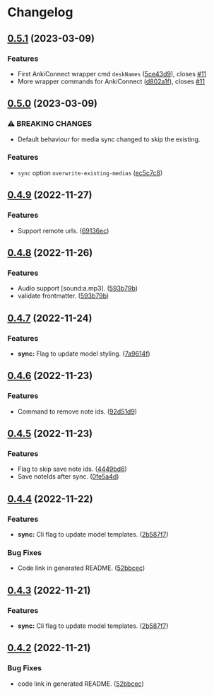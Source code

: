 # Changelog

## [0.5.1](https://github.com/timgreen/Anki.md/compare/cli/v0.5.0...cli/v0.5.1) (2023-03-09)

### Features

- First AnkiConnect wrapper cmd `deskNames` ([5ce43d9](https://github.com/timgreen/Anki.md/commit/5ce43d92085af8c108cd66ba77ff6e86df5b3c55)), closes [#11](https://github.com/timgreen/Anki.md/issues/11)
- More wrapper commands for AnkiConnect ([d802a1f](https://github.com/timgreen/Anki.md/commit/d802a1fc5e4d98697cb5b67344b562710790b539)), closes [#11](https://github.com/timgreen/Anki.md/issues/11)

## [0.5.0](https://github.com/timgreen/Anki.md/compare/cli/v0.4.9...cli/v0.5.0) (2023-03-09)

### ⚠ BREAKING CHANGES

- Default behaviour for media sync changed to skip the existing.

### Features

- `sync` option `overwrite-existing-medias` ([ec5c7c8](https://github.com/timgreen/Anki.md/commit/ec5c7c8d0b698f461082c2abf1c417649e6d301f))

## [0.4.9](https://github.com/timgreen/Anki.md/compare/cli/v0.4.8...cli/v0.4.9) (2022-11-27)

### Features

- Support remote urls. ([69136ec](https://github.com/timgreen/Anki.md/commit/69136ecbe648631a46e30d7f28785907619d36b1))

## [0.4.8](https://github.com/timgreen/Anki.md/compare/cli/v0.4.7...cli/v0.4.8) (2022-11-26)

### Features

- Audio support [sound:a.mp3]. ([593b79b](https://github.com/timgreen/Anki.md/commit/593b79bb58aaf1ae8b89442aca23442812606aeb))
- validate frontmatter. ([593b79b](https://github.com/timgreen/Anki.md/commit/593b79bb58aaf1ae8b89442aca23442812606aeb))

## [0.4.7](https://github.com/timgreen/Anki.md/compare/cli/v0.4.6...cli/v0.4.7) (2022-11-24)

### Features

- **sync:** Flag to update model styling. ([7a9614f](https://github.com/timgreen/Anki.md/commit/7a9614f255035b4f137a49b46f7c3a57cbe618eb))

## [0.4.6](https://github.com/timgreen/Anki.md/compare/cli/v0.4.5...cli/v0.4.6) (2022-11-23)

### Features

- Command to remove note ids. ([92d51d9](https://github.com/timgreen/Anki.md/commit/92d51d9b92624460e3dd7ac5ec0c99ca2b49aa30))

## [0.4.5](https://github.com/timgreen/Anki.md/compare/cli/v0.4.4...cli/v0.4.5) (2022-11-23)

### Features

- Flag to skip save note ids. ([4449bd6](https://github.com/timgreen/Anki.md/commit/4449bd6b8172ee36676a98958eb32425bb7ee26d))
- Save noteIds after sync. ([0fe5a4d](https://github.com/timgreen/Anki.md/commit/0fe5a4d84c2e0169d58c0cecae1be36a316c4812))

## [0.4.4](https://github.com/timgreen/Anki.md/compare/cli-v0.4.3...cli/v0.4.4) (2022-11-22)

### Features

- **sync:** Cli flag to update model templates. ([2b587f7](https://github.com/timgreen/Anki.md/commit/2b587f71e180f79648d7128b53f5a2ddd4f67968))

### Bug Fixes

- Code link in generated README. ([52bbcec](https://github.com/timgreen/Anki.md/commit/52bbcecb9c6e3464bd8ed1bc93f69b5c069fab23))

## [0.4.3](https://github.com/timgreen/Anki.md/compare/@anki.md/cli-v0.4.2...@anki.md/cli@0.4.3) (2022-11-21)

### Features

- **sync:** Cli flag to update model templates. ([2b587f7](https://github.com/timgreen/Anki.md/commit/2b587f71e180f79648d7128b53f5a2ddd4f67968))

## [0.4.2](https://github.com/timgreen/Anki.md/compare/@anki.md/cli-v0.4.1...@anki.md/cli-v0.4.2) (2022-11-21)

### Bug Fixes

- code link in generated README. ([52bbcec](https://github.com/timgreen/Anki.md/commit/52bbcecb9c6e3464bd8ed1bc93f69b5c069fab23))
